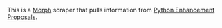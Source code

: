 This is a [Morph](https://morph.io) scraper that pulls information from [Python Enhancement Proposals](https://www.python.org/dev/peps/).
